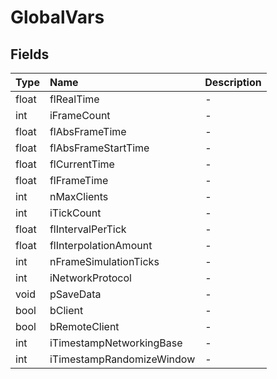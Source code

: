 ﻿# GlobalVars

## Fields

| Type | Name | Description |
| :--- | :--- | :--- |
| float | flRealTime | - |
| int |	 iFrameCount | - |
| float | flAbsFrameTime | - |
| float | flAbsFrameStartTime | - |
| float | flCurrentTime | - |
| float | flFrameTime | - |
| int |	 nMaxClients | - |
| int |	 iTickCount | - |
| float | flIntervalPerTick | - |
| float | flInterpolationAmount | - |
| int |	 nFrameSimulationTicks | - |
| int |	 iNetworkProtocol | - |
| void | pSaveData | - |
| bool | bClient | - |
| bool |		  bRemoteClient | - |
| int |	 iTimestampNetworkingBase | - |
| int |	 iTimestampRandomizeWindow | - |